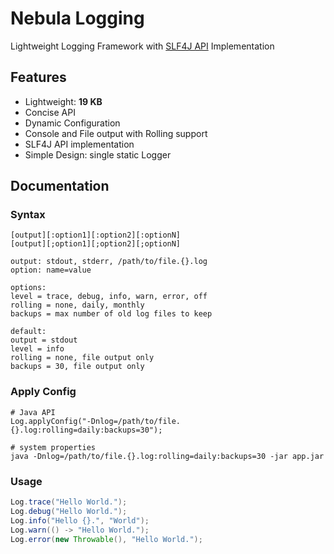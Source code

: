 Nebula Logging
==============

Lightweight Logging Framework with [SLF4J API](https://www.slf4j.org) Implementation


Features
--------

* Lightweight: **19 KB**
* Concise API
* Dynamic Configuration
* Console and File output with Rolling support
* SLF4J API implementation
* Simple Design: single static Logger


Documentation
-------------

### Syntax
```
[output][:option1][:option2][:optionN]
[output][;option1][;option2][;optionN]

output: stdout, stderr, /path/to/file.{}.log
option: name=value

options:
level = trace, debug, info, warn, error, off
rolling = none, daily, monthly
backups = max number of old log files to keep

default:
output = stdout
level = info
rolling = none, file output only
backups = 30, file output only
```

### Apply Config
```
# Java API
Log.applyConfig("-Dnlog=/path/to/file.{}.log:rolling=daily:backups=30");

# system properties
java -Dnlog=/path/to/file.{}.log:rolling=daily:backups=30 -jar app.jar
```

### Usage
```java
Log.trace("Hello World.");
Log.debug("Hello World.");
Log.info("Hello {}.", "World");
Log.warn(() -> "Hello World.");
Log.error(new Throwable(), "Hello World.");
```
